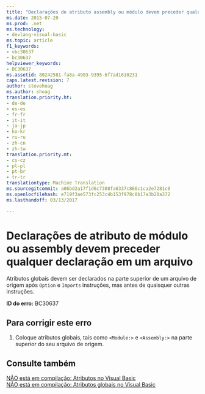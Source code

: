 ```yaml
---
title: "Declarações de atributo assembly ou módulo devem preceder qualquer declaração em um arquivo | Documentos do Microsoft"
ms.date: 2015-07-20
ms.prod: .net
ms.technology:
- devlang-visual-basic
ms.topic: article
f1_keywords:
- vbc30637
- bc30637
helpviewer_keywords:
- BC30637
ms.assetid: 80242581-fa8a-4903-9395-6f7ad1610231
caps.latest.revision: 7
author: stevehoag
ms.author: shoag
translation.priority.ht:
- de-de
- es-es
- fr-fr
- it-it
- ja-jp
- ko-kr
- ru-ru
- zh-cn
- zh-tw
translation.priority.mt:
- cs-cz
- pl-pl
- pt-br
- tr-tr
translationtype: Machine Translation
ms.sourcegitcommit: a06bd2a17f1d6c7308fa6337c866c1ca2e7281c0
ms.openlocfilehash: e719f3ae573fc253c4b153f978c8b17a3b20a372
ms.lasthandoff: 03/13/2017

---
```

# <a name="assembly-or-module-attribute-statements-must-precede-any-declarations-in-a-file"></a>Declarações de atributo de módulo ou assembly devem preceder qualquer declaração em um arquivo
Atributos globais devem ser declarados na parte superior de um arquivo de origem após `Option` e `Imports` instruções, mas antes de quaisquer outras instruções.  
  
 **ID do erro:** BC30637  
  
## <a name="to-correct-this-error"></a>Para corrigir este erro  
  
1.  Coloque atributos globais, tais como `<Module:>` e `<Assembly:>` na parte superior do seu arquivo de origem.  
  
## <a name="see-also"></a>Consulte também  
 [NÃO está em compilação: Atributos no Visual Basic](http://msdn.microsoft.com/en-us/620bfc0e-4582-4c8b-8432-ebc5c3dccc22)   
 [NÃO está em compilação: Atributos globais no Visual Basic](http://msdn.microsoft.com/en-us/253a32d8-1531-4504-b687-088554ab71d2)
